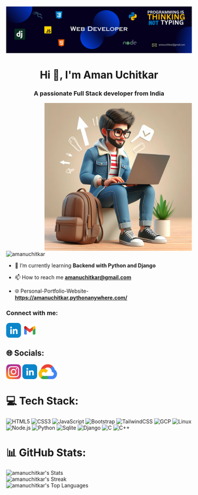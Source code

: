 ![MasterHead](/baner.png)

<h1 align="center">Hi 👋, I'm Aman Uchitkar</h1>
<h3 align="center">A passionate Full Stack developer from India</h3>

  <img align="right" width="400" alt="Coding" src="/avtar.jpeg">



<p align="left">  <img  src="https://komarev.com/ghpvc/?username=amanuchitkar&label=Profile%20views&color=0e75b6&style=flat" alt="amanuchitkar" />  </p>



- 🌱 I’m currently learning **Backend with Python and Django**

- 📫 How to reach me **amanuchitkar@gmail.com**
- 🌐 Personal-Portfolio-Website- **https://amanuchitkar.pythonanywhere.com/**

<h3 align="left">Connect with me:</h3>
<p align="left">
<a href="https://www.linkedin.com/in/aman-uchitkar-44757020a/" target="blank"><img align="center" src="/linkedin.png" alt="Aman Uchitkar" height="40" width="40" /></a>
<a href="amanuchitkar@gmail.com" target="blank"><img align="center" src="/gmail.png" alt="Aman Uchitkar" height="40" width="40" /></a></p>


## 🌐 Socials:
<!-- [![LinkedIn](https://img.shields.io/badge/LinkedIn-%230077B5.svg?logo=linkedin&logoColor=white)](https://www.linkedin.com/in/aman-uchitkar-44757020a/) -->
<a href="https://www.instagram.com/aman_uchitkar02/" target="blank"><img align="center" src="/instagram.png" alt="Aman Uchitkar" height="40" width="40" /></a>
<a href="https://www.linkedin.com/in/aman-uchitkar-44757020a/" target="blank"><img align="center" src="/linkedin.png" alt="Aman Uchitkar" height="40" width="40" /></a>
<a href="https://www.cloudskillsboost.google/public_profiles/7308881d-94e0-4843-ae8a-40753fe95f60" target="blank"><img align="center" src="/google-cloud.png" alt="Aman Uchitkar" height="40" width="50" /></a>

<!-- ![Google Cloud](https://img.shields.io/badge/Google-Cloud-%23000000.svg?style=for-the-badge&logo=google&logoColor=#00C7B7) -->
# 💻 Tech Stack:
![HTML5](https://img.shields.io/badge/html5-%23E34F26.svg?style=for-the-badge&logo=html5&logoColor=white) 
![CSS3](https://img.shields.io/badge/css3-%231572B6.svg?style=for-the-badge&logo=css3&logoColor=white) 
![JavaScript](https://img.shields.io/badge/javascript-%23323330.svg?style=for-the-badge&logo=javascript&logoColor=%23F7DF1E) 
![Bootstrap](https://img.shields.io/badge/bootstrap-%238511FA.svg?style=for-the-badge&logo=bootstrap&logoColor=white) 
![TailwindCSS](https://img.shields.io/badge/tailwindcss-%2338B2AC.svg?style=for-the-badge&logo=tailwind-css&logoColor=white) 
![GCP](https://img.shields.io/badge/GoogleCloud-%23000000.svg?style=for-the-badge&logo=GoogleCloud&logoColor=blue) 
![Linux](https://img.shields.io/badge/Kali-Linux-%2300599C.svg?style=for-the-badge&logo=kalilinux&logoColor=white) 
![Node.js](https://img.shields.io/badge/Node.js-%2320232a.svg?style=for-the-badge&logo=node.js) 
![Python](https://img.shields.io/badge/python-3670A0?style=for-the-badge&logo=python&logoColor=ffdd54) 
![Sqlite](https://img.shields.io/badge/SQLite-%23000000.svg?style=for-the-badge&logo=sqlite&logoColor=#00C7B7) 
![Django](https://img.shields.io/badge/Django-%23054000.svg?style=for-the-badge&logo=django&logoColor=white)
![C](https://img.shields.io/badge/c-%2300599C.svg?style=for-the-badge&logo=c&logoColor=white) 
![C++](https://img.shields.io/badge/c++-%2300599C.svg?style=for-the-badge&logo=c%2B%2B&logoColor=white) 

# 📊 GitHub Stats:
![amanuchitkar's Stats](https://github-readme-stats.vercel.app/api?username=amanuchitkar&theme=dracula&show_icons=true&hide_border=true&count_private=true)<br/>
![amanuchitkar's Streak](https://github-readme-streak-stats.herokuapp.com/?user=amanuchitkar&theme=dracula&hide_border=true)<br/>
![amanuchitkar's Top Languages](https://github-readme-stats.vercel.app/api/top-langs/?username=amanuchitkar&theme=dracula&show_icons=true&hide_border=true&layout=compact)

